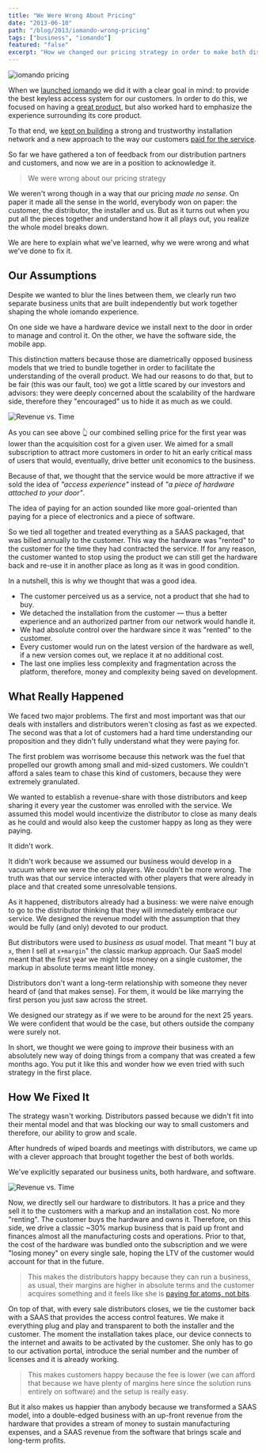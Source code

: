 ```yaml
---
title: "We Were Wrong About Pricing"
date: "2013-06-10"
path: "/blog/2013/iomando-wrong-pricing"
tags: ["business", "iomando"]
featured: "false"
excerpt: "How we changed our pricing strategy in order to make both distributors and customers happy, yet also create a business along the way."
---
```


![iomando pricing](./iomando-pricing.jpg "An early pricing slide taken from an old catalogue")

When we [launched iomando](/blog/2013/iomando-10) we did it with a clear goal in mind: to provide the best keyless access system for our customers. In order to do this, we focused on having a [great product](/blog/2013/iomando-cellular), but also worked hard to emphasize the experience surrounding its core product.

To that end, we [kept on building](/blog/2013/iomando-11) a strong and trustworthy installation network and a new approach to the way our customers [paid for the service](/blog/2013/iomando-subscription).

So far we have gathered a ton of feedback from our distribution partners and customers, and now we are in a position to acknowledge it.

> We were wrong about our pricing strategy

We weren't wrong though in a way that our pricing *made no sense*. On paper it made all the sense in the world, everybody won on paper: the customer, the distributor, the installer and us. But as it turns out when you put all the pieces together and understand how it all plays out, you realize the whole model breaks down.

We are here to explain what we've learned, why we were wrong and what we've done to fix it.


## Our Assumptions
Despite we wanted to blur the lines between them, we clearly run two separate business units that are built independently but work together shaping the whole iomando experience.

On one side we have a hardware device we install next to the door in order to manage and control it. On the other, we have the software side, the mobile app.

This distinction matters because those are diametrically opposed business models that we tried to bundle together in order to facilitate the understanding of the overall product. We had our reasons to do that, but to be fair (this was our fault, too) we got a little scared by our investors and advisors: they were deeply concerned about the scalability of the hardware side, therefore they "encouraged" us to hide it as much as we could.

![Revenue vs. Time](./revenue-time-graph-1.jpg "Our combined selling price for the first year was lower than the acquisition cost for a given user")

As you can see above 👆 our combined selling price for the first year was lower than the acquisition cost for a given user. We aimed for a small subscription to attract more customers in order to hit an early critical mass of users that would, eventually, drive better unit economics to the business.

Because of that, we thought that the service would be more attractive if we sold the idea of *"access experience"* instead of *"a piece of hardware attached to your door"*.

The idea of paying for an action sounded like more goal-oriented than paying for a piece of electronics and a piece of software.

So we tied all together and treated everything as a SAAS packaged, that was billed annually to the customer. This way the hardware was "rented" to the customer for the time they had contracted the service. If for any reason, the customer wanted to stop using the product we can still get the hardware back and re-use it in another place as long as it was in good condition.

In a nutshell, this is why we thought that was a good idea.

* The customer perceived us as a service, not a product that she had to buy.
* We detached the installation from the customer — thus a better experience and an authorized partner from our network would handle it.
* We had absolute control over the hardware since it was "rented" to the customer.
* Every customer would run on the latest version of the hardware as well, if a new version comes out, we replace it at no additional cost.
* The last one implies less complexity and fragmentation across the platform, therefore, money and complexity being saved on development.


## What Really Happened
We faced two major problems. The first and most important was that our deals with installers and distributors weren't closing as fast as we expected. The second was that a lot of customers had a hard time understanding our proposition and they didn't fully understand what they were paying for.

The first problem was worrisome because this network was the fuel that propelled our growth among small and mid-sized customers. We couldn't afford a sales team to chase this kind of customers, because they were extremely granulated.

We wanted to establish a revenue-share with those distributors and keep sharing it every year the customer was enrolled with the service. We assumed this model would incentivize the distributor to close as many deals as he could and would also keep the customer happy as long as they were paying.

It didn't work.

It didn't work because we assumed our business would develop in a vacuum where we were the only players. We couldn't be more wrong. The truth was that our service interacted with other players that were already in place and that created some unresolvable tensions.

As it happened, distributors already had a business: we were naive enough to go to the distributor thinking that they will immediately embrace our service. We designed the revenue model with the assumption that they would be fully (and only) devoted to our product.

But distributors were used to *business as usual* model. That meant "I buy at `x`, then I sell at `x+margin`" the classic markup approach. Our SaaS model meant that the first year we might lose money on a single customer, the markup in absolute terms meant little money.

Distributors don't want a long-term relationship with someone they never heard of (and that makes sense). For them, it would be like marrying the first person you just saw across the street.

We designed our strategy as if we were to be around for the next 25 years. We were confident that would be the case, but others outside the company were surely not.

In short, we thought we were going to *improve* their business with an absolutely new way of doing things from a company that was created a few months ago. You put it like this and wonder how we even tried with such strategy in the first place.


## How We Fixed It
The strategy wasn't working. Distributors passed because we didn't fit into their mental model and that was blocking our way to small customers and therefore, our ability to grow and scale.

After hundreds of wiped boards and meetings with distributors, we came up with a clever approach that brought together the best of both worlds.

We've explicitly separated our business units, both hardware, and software.

![Revenue vs. Time](./revenue-time-graph-2.jpg "We tweaked the business model in order to account for the sale of the hardware and build a SAAS on top")

Now, we directly sell our hardware to distributors. It has a price and they sell it to the customers with a markup and an installation cost. No more "renting". The customer buys the hardware and owns it. Therefore, on this side, we drive a classic ~30% markup business that is paid up front and finances almost all the manufacturing costs and operations. Prior to that, the cost of the hardware was bundled onto the subscription and we were "losing money" on every single sale, hoping the LTV of the customer would account for that in the future.

> This makes the distributors happy because they can run a business, as usual, their margins are higher in absolute terms and the customer acquires something and it feels like she is [paying for atoms, not bits](/blog/2014/plastic-bits).

On top of that, with every sale distributors closes, we tie the customer back with a SAAS that provides the access control features. We make it everything plug and play and transparent to both the installer and the customer. The moment the installation takes place, our device connects to the internet and awaits to be activated by the customer. She only has to go to our activation portal, introduce the serial number and the number of licenses and it is already working.

> This makes customers happy because the fee is lower (we can afford that because we have plenty of margins here since the solution runs entirely on software) and the setup is really easy.

But it also makes us happier than anybody because we transformed a SAAS model, into a double-edged business with an up-front revenue from the hardware that provides a stream of money to sustain manufacturing expenses, and a SAAS revenue from the software that brings scale and long-term profits.